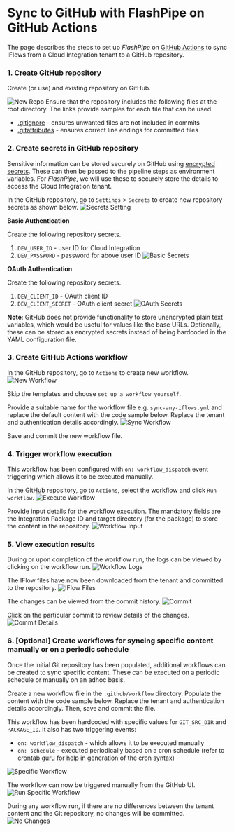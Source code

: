 # Sync to GitHub with FlashPipe on GitHub Actions
The page describes the steps to set up _FlashPipe_ on [GitHub Actions](https://github.com/features/actions) to sync IFlows from a Cloud Integration tenant to a GitHub repository.

### 1. Create GitHub repository
Create (or use) and existing repository on GitHub.

![New Repo](images/setup/git-sync/01_new_repo.png)
Ensure that the repository includes the following files at the root directory. The links provide samples for each file that can be used.

- [.gitignore](https://github.com/engswee/flashpipe-demo/blob/github-actions-sync/.gitignore) - ensures unwanted files are not included in commits
- [.gitattributes](https://github.com/engswee/flashpipe-demo/blob/github-actions-sync/.gitattributes) - ensures correct line endings for committed files

### 2. Create secrets in GitHub repository
Sensitive information can be stored securely on GitHub using [encrypted secrets](https://docs.github.com/en/actions/reference/encrypted-secrets). These can then be passed to the pipeline steps as environment variables. For _FlashPipe_, we will use these to securely store the details to access the Cloud Integration tenant.

In the GitHub repository, go to `Settings` > `Secrets` to create new repository secrets as shown below.
![Secrets Setting](images/setup/github-actions/05a_secrets.png)

**Basic Authentication**

Create the following repository secrets.
1. `DEV_USER_ID` - user ID for Cloud Integration
2. `DEV_PASSWORD` - password for above user ID
   ![Basic Secrets](images/setup/github-actions/05b_basic_secrets.png)

**OAuth Authentication**

Create the following repository secrets.
1. `DEV_CLIENT_ID` - OAuth client ID
2. `DEV_CLIENT_SECRET` - OAuth client secret
   ![OAuth Secrets](images/setup/github-actions/05c_oauth_secrets.png)

**Note**: GitHub does not provide functionality to store unencrypted plain text variables, which would be useful for values like the base URLs. Optionally, these can be stored as encrypted secrets instead of being hardcoded in the YAML configuration file.

### 3. Create GitHub Actions workflow
In the GitHub repository, go to `Actions` to create new workflow.
![New Workflow](images/setup/git-sync/03a_new_workflow.png)

Skip the templates and choose `set up a workflow yourself`.

Provide a suitable name for the workflow file e.g. `sync-any-iflows.yml` and replace the default content with the code sample below. Replace the tenant and authentication details accordingly.
![Sync Workflow](images/setup/git-sync/03b_sync_workflow.png)

<script src="https://gist.github.com/engswee/04840c31790070a1ba419bf431b4f1a2.js"></script>

Save and commit the new workflow file.

### 4. Trigger workflow execution
This workflow has been configured with `on: workflow_dispatch` event triggering which allows it to be executed manually.

In the GitHub repository, go to `Actions`, select the workflow and click `Run workflow`.
![Execute Workflow](images/setup/git-sync/04a_run_workflow.png)

Provide input details for the workflow execution. The mandatory fields are the Integration Package ID and target directory (for the package) to store the content in the repository. 
![Workflow Input](images/setup/git-sync/04b_workflow_input.png)

### 5. View execution results
During or upon completion of the workflow run, the logs can be viewed by clicking on the workflow run.
![Workflow Logs](images/setup/git-sync/05a_logs.png)

The IFlow files have now been downloaded from the tenant and committed to the repository.
![IFlow Files](images/setup/git-sync/05b_iflow_files.png)

The changes can be viewed from the commit history.
![Commit](images/setup/git-sync/05c_commits.png)

Click on the particular commit to review details of the changes.
![Commit Details](images/setup/git-sync/05d_commit_details.png)

### 6. [Optional] Create workflows for syncing specific content manually or on a periodic schedule
Once the initial Git repository has been populated, additional workflows can be created to sync specific content. These can be executed on a periodic schedule or manually on an adhoc basis.

Create a new workflow file in the `.github/workflow` directory. Populate the content with the code sample below. Replace the tenant and authentication details accordingly. Then, save and commit the file.
<script src="https://gist.github.com/engswee/9a3a7e0b551f0b97ed95ff582e3cf2ba.js"></script>

This workflow has been hardcoded with specific values for `GIT_SRC_DIR` and `PACKAGE_ID`. It also has two triggering events:
- `on: workflow_dispatch` - which allows it to be executed manually
- `on: schedule` - executed periodically based on a cron schedule (refer to [crontab guru](https://crontab.guru) for help in generation of the cron syntax)

![Specific Workflow](images/setup/git-sync/06a_specific_workflow.png)

The workflow can now be triggered manually from the GitHub UI.
![Run Specific Workflow](images/setup/git-sync/06b_run_specific.png)

During any workflow run, if there are no differences between the tenant content and the Git repository, no changes will be committed.
![No Changes](images/setup/git-sync/06c_no_changes.png)
